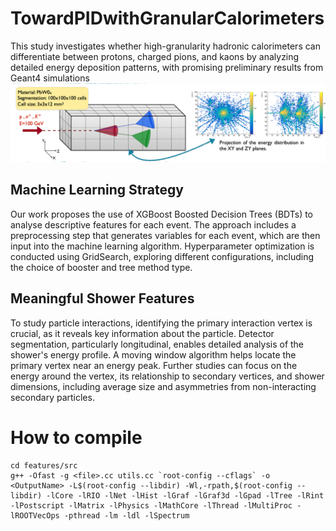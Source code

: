 # TowardPIDwithGranularCalorimeters

This study investigates whether high-granularity hadronic calorimeters can differentiate between protons, charged pions, and kaons by analyzing detailed energy deposition patterns, with promising preliminary results from Geant4 simulations
![Screenshot](images/calorimeterRepresentation.png)
## Machine Learning Strategy

Our work proposes the use of XGBoost Boosted Decision Trees (BDTs) to analyse descriptive features for each event. The approach includes a preprocessing step that generates variables for each event, which are then input into the machine learning algorithm.
Hyperparameter optimization is conducted using GridSearch, exploring different configurations, including the choice of booster and tree method type.

## Meaningful Shower Features

To study particle interactions, identifying the primary interaction vertex is crucial, as it reveals key information about the particle. Detector segmentation, particularly longitudinal, enables detailed analysis of the shower's energy profile. A moving window algorithm helps locate the primary vertex near an energy peak. Further studies can focus on the energy around the vertex, its relationship to secondary vertices, and shower dimensions, including average size and asymmetries from non-interacting secondary particles.


# How to compile
```
cd features/src
g++ -Ofast -g <file>.cc utils.cc `root-config --cflags` -o <OutputName> -L$(root-config --libdir) -Wl,-rpath,$(root-config --libdir) -lCore -lRIO -lNet -lHist -lGraf -lGraf3d -lGpad -lTree -lRint -lPostscript -lMatrix -lPhysics -lMathCore -lThread -lMultiProc -lROOTVecOps -pthread -lm -ldl -lSpectrum
```
